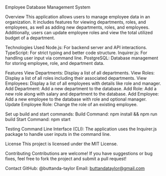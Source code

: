 
Employee Database Management System

Overview
This application allows users to manage employee data in an organization. It includes features for viewing departments, roles, and employees, as well as adding new departments, roles, and employees. Additionally, users can update employee roles and view the total utilized budget of a department.

Technologies Used
Node.js: For backend server and API interactions.
TypeScript: For strict typing and better code structure.
Inquirer.js: For handling user input via command line.
PostgreSQL: Database management for storing employee, role, and department data.

Features
View Departments: Display a list of all departments.
View Roles: Display a list of all roles including their associated departments.
View Employees: Display a list of all employees with details like role and manager.
Add Department: Add a new department to the database.
Add Role: Add a new role along with salary and department to the database.
Add Employee: Add a new employee to the database with role and optional manager.
Update Employee Role: Change the role of an existing employee.

Set up build and start commands:
Build Command: npm install && npm run build
Start Command: npm start

Testing
Command Line Interface (CLI): The application uses the Inquirer.js package to handle user inputs in the command line.

License
This project is licensed under the MIT License.

Contributing
Contributions are welcome! If you have suggestions or bug fixes, feel free to fork the project and submit a pull request!

Contact
GitHub: @buttanda-taylor
Email: buttandataylor@gmail.com




